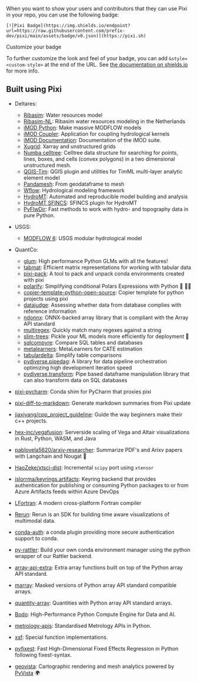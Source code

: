 When you want to show your users and contributors that they can use Pixi in your repo, you can use the following badge:

```text
[![Pixi Badge](https://img.shields.io/endpoint?url=https://raw.githubusercontent.com/prefix-dev/pixi/main/assets/badge/v0.json)](https://pixi.sh)

```

Customize your badge

To further customize the look and feel of your badge, you can add `&style=<custom-style>` at the end of the URL. See [the documentation on shields.io](https://shields.io/badges/endpoint-badge) for more info.

## Built using Pixi

- Deltares:

  - [Ribasim](https://github.com/Deltares/Ribasim): Water resources model
  - [Ribasim-NL](https://github.com/Deltares/Ribasim-NL): Ribasim water resources modeling in the Netherlands
  - [iMOD Python](https://github.com/Deltares/imod-python): Make massive MODFLOW models
  - [iMOD Coupler](https://github.com/Deltares/imod_coupler): Application for coupling hydrological kernels
  - [iMOD Documentation](https://github.com/Deltares/iMOD-Documentation): Documentation of the iMOD suite.
  - [Xugrid](https://github.com/Deltares/xugrid): Xarray and unstructured grids
  - [Numba celltree](https://github.com/Deltares/numba_celltree): Celltree data structure for searching for points, lines, boxes, and cells (convex polygons) in a two dimensional unstructured mesh.
  - [QGIS-Tim](https://github.com/Deltares/QGIS-Tim): QGIS plugin and utilities for TimML multi-layer analytic element model
  - [Pandamesh](https://github.com/Deltares/pandamesh): From geodataframe to mesh
  - [Wflow](https://github.com/Deltares/Wflow.jl): Hydrological modeling framework
  - [HydroMT](https://github.com/Deltares/hydromt): Automated and reproducible model building and analysis
  - [HydroMT SFINCS](https://github.com/Deltares/hydromt_sfincs): SFINCS plugin for HydroMT
  - [PyFlwDir](https://github.com/Deltares/pyflwdir): Fast methods to work with hydro- and topography data in pure Python.

- USGS:

  - [MODFLOW 6](https://github.com/MODFLOW-USGS/modflow6): USGS modular hydrological model

- QuantCo:

  - [glum](https://github.com/quantco/glum): High performance Python GLMs with all the features!
  - [tabmat](https://github.com/quantco/tabmat): Efficient matrix representations for working with tabular data
  - [pixi-pack](https://github.com/quantco/pixi-pack): A tool to pack and unpack conda environments created with pixi
  - [polarify](https://github.com/quantco/polarify): Simplifying conditional Polars Expressions with Python 🐍 🐻‍❄️
  - [copier-template-python-open-source](https://github.com/quantco/copier-template-python-open-source): Copier template for python projects using pixi
  - [datajudge](https://github.com/quantco/datajudge): Assessing whether data from database complies with reference information
  - [ndonnx](https://github.com/quantco/ndonnx): ONNX-backed array library that is compliant with the Array API standard
  - [multiregex](https://github.com/quantco/multiregex): Quickly match many regexes against a string
  - [slim-trees](https://github.com/quantco/slim-trees): Pickle your ML models more efficiently for deployment 🚀
  - [sqlcompyre](https://github.com/quantco/sqlcompyre): Compare SQL tables and databases
  - [metalearners](https://github.com/quantco/metalearners): MetaLearners for CATE estimation
  - [tabulardelta](https://github.com/quantco/tabulardelta): Simplify table comparisons
  - [pydiverse.pipedag](https://github.com/pydiverse/pydiverse.pipedag): A library for data pipeline orchestration optimizing high development iteration speed
  - [pydiverse.transform](https://github.com/pydiverse/pydiverse.transform): Pipe based dataframe manipulation library that can also transform data on SQL databases

- [pixi-pycharm](https://github.com/pavelzw/pixi-pycharm): Conda shim for PyCharm that proxies pixi

- [pixi-diff-to-markdown](https://github.com/pavelzw/pixi-diff-to-markdown): Generate markdown summaries from Pixi update

- [jiaxiyang/cpp_project_guideline](https://github.com/jiaxiyang/cpp_project_guideline): Guide the way beginners make their c++ projects.

- [hex-inc/vegafusion](https://github.com/hex-inc/vegafusion): Serverside scaling of Vega and Altair visualizations in Rust, Python, WASM, and Java

- [pablovela5620/arxiv-researcher](https://github.com/pablovela5620/arxiv-researcher): Summarize PDF's and Arixv papers with Langchain and Nougat 🦉

- [HaoZeke/xtsci-dist](https://github.com/HaoZeke/xtsci-dist): Incremental `scipy` port using `xtensor`

- [jslorrma/keyrings.artifacts](https://github.com/jslorrma/keyrings.artifacts): Keyring backend that provides authentication for publishing or consuming Python packages to or from Azure Artifacts feeds within Azure DevOps

- [LFortran](https://github.com/lfortran/lfortran): A modern cross-platform Fortran compiler

- [Rerun](https://www.rerun.io/): Rerun is an SDK for building time aware visualizations of multimodal data.

- [conda-auth](https://github.com/conda-incubator/conda-auth): a conda plugin providing more secure authentication support to conda.

- [py-rattler](https://github.com/conda/rattler/tree/main/py-rattler): Build your own conda environment manager using the python wrapper of our Rattler backend.

- [array-api-extra](https://github.com/data-apis/array-api-extra): Extra array functions built on top of the Python array API standard.

- [marray](https://github.com/mdhaber/marray): Masked versions of Python array API standard compatible arrays.

- [quantity-array](https://github.com/quantity-dev/quantity-array): Quantities with Python array API standard arrays.

- [Bodo](https://github.com/bodo-ai/bodo): High-Performance Python Compute Engine for Data and AI.

- [metrology-apis](https://github.com/quantity-dev/metrology-apis): Standardised Metrology APIs in Python.

- [xsf](https://github.com/scipy/xsf): Special function implementations.

- [pyfixest](https://github.com/py-econometrics/pyfixest): Fast High-Dimensional Fixed Effects Regression in Python following fixest-syntax.

- [geovista](https://github.com/bjlittle/geovista): Cartographic rendering and mesh analytics powered by [PyVista](https://github.com/pyvista/pyvista) 🌍
